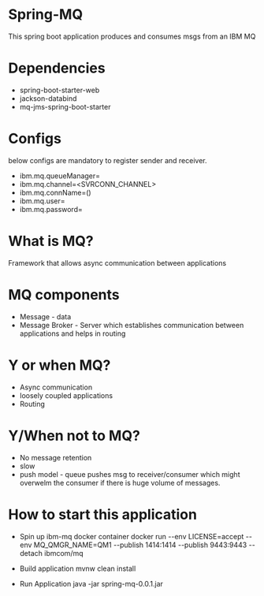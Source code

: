 # Spring-MQ

This spring boot application produces and consumes msgs from an IBM MQ

# Dependencies
- spring-boot-starter-web
- jackson-databind
- mq-jms-spring-boot-starter

# Configs
below configs are mandatory to register sender and receiver.
- ibm.mq.queueManager=<QM>
- ibm.mq.channel=<SVRCONN_CHANNEL>
- ibm.mq.connName=<host>(<port>)
- ibm.mq.user=<userID>
- ibm.mq.password=<password>

# What is MQ?
Framework that allows async communication between applications

# MQ components
- Message - data
- Message Broker - Server which establishes communication between applications and helps in routing

# Y or when MQ?
- Async communication
- loosely coupled applications
- Routing

# Y/When not to MQ?
- No message retention
- slow
- push model - queue pushes msg to receiver/consumer which might overwelm the consumer if there is huge volume of messages.

# How to start this application

- Spin up ibm-mq docker container
  docker run --env LICENSE=accept --env MQ_QMGR_NAME=QM1 --publish 1414:1414 --publish 9443:9443 --detach ibmcom/mq
  
- Build application
 mvnw clean install
  
- Run Application
 java -jar spring-mq-0.0.1.jar


